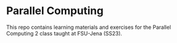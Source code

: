 # Parallel Computing

This repo contains learning materials and exercises for the Parallel Computing 2 class taught at FSU-Jena (SS23).
